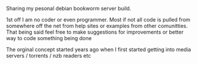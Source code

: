 Sharing my pesonal debian bookworm server build.

1st off I am no coder or even programmer. Most if not all code is pulled from somewhere off the net from help sites or examples from other comunitties.
That being said feel free to make suggestions for improvements or better way to code something being done

The orginal concept started years ago when I first started getting into media servers / torrents / nzb readers etc
